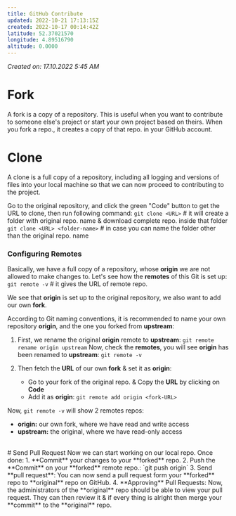```yaml
---
title: GitHub Contribute
updated: 2022-10-21 17:13:15Z
created: 2022-10-17 00:14:42Z
latitude: 52.37021570
longitude: 4.89516790
altitude: 0.0000
---
```


*Created on: 17.10.2022 5:45 AM*

# Fork
A fork is a copy of a repository. This is useful when you want to contribute to someone else's project or start your own project based on theirs. When you fork a repo., it creates a copy of that repo. in your GitHub account. 
<br>
# Clone
A clone is a full copy of a repository, including all logging and versions of files into your local machine so that we can now proceed to contributing to the project. 

Go to the original repository, and click the green "Code" button to get the URL to clone, then run following command:
`git clone <URL>`  # it will create a folder with original repo. name & download complete repo. inside that folder
`git clone <URL> <folder-name>`  # in case you can name the folder other than the original repo. name

### Configuring Remotes
Basically, we have a full copy of a repository, whose **origin** we are not allowed to make changes to.
Let's see how the **remotes** of this Git is set up: 
`git remote -v` # it gives the URL of remote repo.

We see that **origin** is set up to the original repository, we also want to add our own **fork**.

According to Git naming conventions, it is recommended to name your own repository **origin**, and the one you forked from **upstream**:

1. First, we rename the original **origin** remote to **upstream**: `git remote rename origin upstream`
Now, check the **remotes**, you will see **origin** has been renamed to **upstream**: `git remote -v`

2. Then fetch the **URL** of our own **fork** & set it as **origin**:
	- Go to your fork of the original repo. & Copy the **URL** by clicking on **Code**
	- Add it as **origin**: `git remote add origin <fork-URL>`


Now, `git remote -v` will show 2 remotes repos:
- **origin:** our own fork, where we have read and write access
- **upstream:** the original, where we have read-only access
<br>
# Send Pull Request
Now we can start working on our local repo. Once done:
1. **Commit** your changes to your **forked** repo.
2. Push the **Commit** on your **forked** remote repo.: `git push origin`
3. Send **pull request**: You can now send a pull request form your **forked** repo to **original** repo on GitHub. 
4. **Approving** Pull Requests: Now, the administrators of the **original** repo should be able to view your pull request. They can then review it & if every thing is alright then merge your **commit** to the **original** repo.